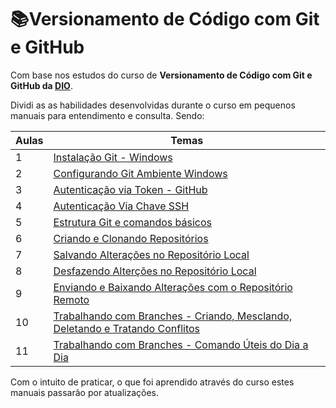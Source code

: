 # :books:Versionamento de Código com Git e GitHub

Com base nos estudos do curso de **Versionamento de Código com Git e GitHub da [DIO](https://dio.me/)**.

Dividi as as habilidades desenvolvidas durante o curso em pequenos manuais para entendimento e consulta. Sendo:

| Aulas | Temas                                                        |
| :---- | ------------------------------------------------------------ |
| 1     | [Instalação Git - Windows](./01%20-%20Instala%C3%A7%C3%A3o%20Git%20-%20Windows.md) |
| 2     | [Configurando Git Ambiente Windows](./02%20-%20Configurando%20Git%20Ambiente%20Windows.md) |
| 3     | [Autenticação via Token - GitHub](./03%20-%20Autenticação%20via%20Token%20-%20GitHub.md) |
| 4     | [Autenticação Via Chave SSH](./04%20-%20Autenticação%20Via%20Chave%20SSH.md) |
| 5     | [Estrutura Git e comandos básicos](./05%20-%20Estrutura%20Git%20-%20Comandos%20Básicos.md) |
| 6     | [Criando e Clonando Repositórios](./06%20-%20Criando%20e%20Clonando%20Repositórios.md) |
| 7     | [Salvando Alterações no Repositório Local](./07%20-%20Salvando%20Alterações%20no%20Repositório%20Local.md) |
| 8     | [Desfazendo Alterções no Repositório Local](./08%20-%20Desfazendo%20Alterções%20no%20Repositório%20Local.md) |
| 9     | [Enviando e Baixando Alterações com o Repositório Remoto](./09%20-%20Enviando%20e%20Baixando%20Alterações%20com%20o%20Repositório%20Remoto.md) |
| 10    | [Trabalhando com Branches - Criando, Mesclando, Deletando e Tratando Conflitos](./10%20-%20Trabalhando%20com%20Branches%20-%20Criando%2C%20Mesclando%2C%20Deletando%20e%20Tratando%20Conflitos.md) |
| 11    | [Trabalhando com Branches - Comando Úteis do Dia a Dia](./11%20-%20Trabalhando%20com%20Branches%20-%20Comando%20Úteis%20do%20Dia%20a%20Dia.md) |

Com o intuito de praticar, o que foi aprendido através do curso estes manuais passarão por atualizações.
